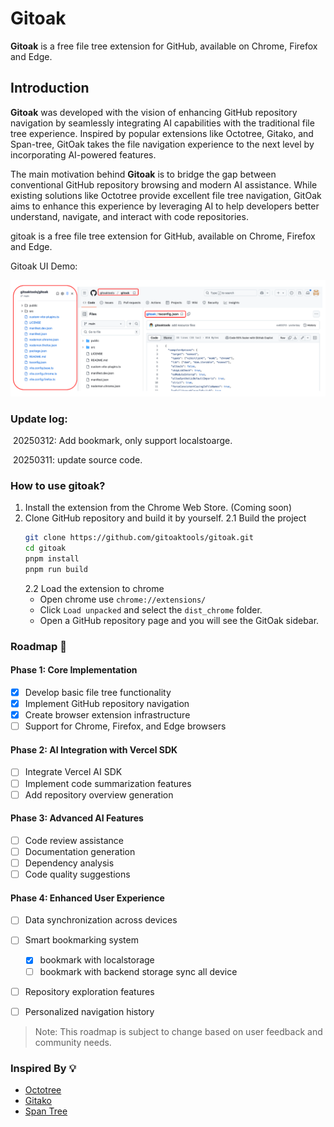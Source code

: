 # Gitoak
**Gitoak** is a free file tree extension for GitHub, available on Chrome, Firefox and Edge.

## Introduction
**Gitoak** was developed with the vision of enhancing GitHub repository navigation by seamlessly integrating AI capabilities with the traditional file tree experience. Inspired by popular extensions like Octotree, Gitako, and Span-tree, GitOak takes the file navigation experience to the next level by incorporating AI-powered features.

The main motivation behind **Gitoak** is to bridge the gap between conventional GitHub repository browsing and modern AI assistance. While existing solutions like Octotree provide excellent file tree navigation, GitOak aims to enhance this experience by leveraging AI to help developers better understand, navigate, and interact with code repositories.

gitoak  is a free file tree extension for GitHub, available on Chrome, Firefox and Edge.



Gitoak UI Demo:

![](./public/demo/ui-bookmark-01.png)

### Update log:

​    20250312:  Add bookmark, only support localstoarge.

​	20250311: update source code.


### How to use gitoak?

1. Install the extension from the Chrome Web Store. (Coming soon)
2. Clone GitHub repository and build it by yourself.
    2.1 Build the project
    ```bash
    git clone https://github.com/gitoaktools/gitoak.git
    cd gitoak
    pnpm install
    pnpm run build 
    ```
    2.2 Load the extension to chrome
    * Open chrome use `chrome://extensions/`
    * Click `Load unpacked` and select the `dist_chrome` folder.
    * Open a GitHub repository page and you will see the GitOak sidebar.
    

### Roadmap 🚀

#### Phase 1: Core Implementation
- [x] Develop basic file tree functionality
- [x] Implement GitHub repository navigation
- [x] Create browser extension infrastructure
- [ ] Support for Chrome, Firefox, and Edge browsers

#### Phase 2: AI Integration with Vercel SDK
- [ ] Integrate Vercel AI SDK
- [ ] Implement code summarization features
- [ ] Add repository overview generation

#### Phase 3: Advanced AI Features
- [ ] Code review assistance
- [ ] Documentation generation
- [ ] Dependency analysis
- [ ] Code quality suggestions

#### Phase 4: Enhanced User Experience
- [ ] Data synchronization across devices
- [ ] Smart bookmarking system
  - [x] bookmark with localstorage
  - [ ] bookmark with backend storage sync all device

- [ ] Repository exploration features
- [ ] Personalized navigation history


> Note: This roadmap is subject to change based on user feedback and community needs.   

### Inspired By 💡
- [Octotree](https://github.com/ovity/octotree) 
- [Gitako](https://github.com/EnixCoda/Gitako) 
- [Span Tree](https://github.com/tavyandy97/span-tree) 
